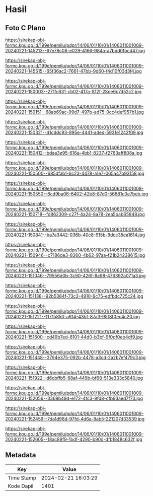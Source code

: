 # Hasil

## Foto C Plano

https://sirekap-obj-formc.kpu.go.id/199e/pemilu/pdpr/14/06/01/10/01/1406011001009-20240221-145213--97e78c08-e029-4166-984a-a7bdd0fbcd47.jpg

https://sirekap-obj-formc.kpu.go.id/199e/pemilu/pdpr/14/06/01/10/01/1406011001009-20240221-145515--65f36ac2-7661-47bb-9d60-f4d10f03d3f4.jpg

https://sirekap-obj-formc.kpu.go.id/199e/pemilu/pdpr/14/06/01/10/01/1406011001009-20240221-150003--271fc631-cb02-417a-812f-28de6c7d52c2.jpg

https://sirekap-obj-formc.kpu.go.id/199e/pemilu/pdpr/14/06/01/10/01/1406011001009-20240221-150151--68ab69ac-99d7-497b-ad75-0cc4def957b1.jpg

https://sirekap-obj-formc.kpu.go.id/199e/pemilu/pdpr/14/06/01/10/01/1406011001009-20240221-150321--d1cddc93-995e-4441-aded-5931e1242f09.jpg

https://sirekap-obj-formc.kpu.go.id/199e/pemilu/pdpr/14/06/01/10/01/1406011001009-20240221-150412--bdaa3e95-616a-4bb1-8237-f2763aff808a.jpg

https://sirekap-obj-formc.kpu.go.id/199e/pemilu/pdpr/14/06/01/10/01/1406011001009-20240221-150500--685dfab1-6c23-4478-a1e7-065a47b93158.jpg

https://sirekap-obj-formc.kpu.go.id/199e/pemilu/pdpr/14/06/01/10/01/1406011001009-20240221-150550--6cd9ba06-6402-42b8-87d0-56681c0e7beb.jpg

https://sirekap-obj-formc.kpu.go.id/199e/pemilu/pdpr/14/06/01/10/01/1406011001009-20240221-150718--fd862309-c27f-4a24-8a78-2ea5bab65848.jpg

https://sirekap-obj-formc.kpu.go.id/199e/pemilu/pdpr/14/06/01/10/01/1406011001009-20240221-150841--ba7a3442-036b-40c8-915b-9dcc35ea1614.jpg

https://sirekap-obj-formc.kpu.go.id/199e/pemilu/pdpr/14/06/01/10/01/1406011001009-20240221-150946--c7186de3-8360-4b62-97aa-f21b24238615.jpg

https://sirekap-obj-formc.kpu.go.id/199e/pemilu/pdpr/14/06/01/10/01/1406011001009-20240221-151046--79556d0b-3c90-426f-8a98-476392a071a3.jpg

https://sirekap-obj-formc.kpu.go.id/199e/pemilu/pdpr/14/06/01/10/01/1406011001009-20240221-151138--92b5384f-73c3-4910-9c75-edfbdc725c24.jpg

https://sirekap-obj-formc.kpu.go.id/199e/pemilu/pdpr/14/06/01/10/01/1406011001009-20240221-151221--1171b850-a614-43bf-87a3-95f8f0ec4c20.jpg

https://sirekap-obj-formc.kpu.go.id/199e/pemilu/pdpr/14/06/01/10/01/1406011001009-20240221-151600--cd49b7ed-6101-44d0-b3bf-9f0df0eb4df9.jpg

https://sirekap-obj-formc.kpu.go.id/199e/pemilu/pdpr/14/06/01/10/01/1406011001009-20240221-151448--3794e375-092b-4478-a3cd-2a2b7ef479c3.jpg

https://sirekap-obj-formc.kpu.go.id/199e/pemilu/pdpr/14/06/01/10/01/1406011001009-20240221-151922--d6cbffb5-68af-449b-bf68-513e333c5840.jpg

https://sirekap-obj-formc.kpu.go.id/199e/pemilu/pdpr/14/06/01/10/01/1406011001009-20240221-152056--3369b49d-e172-4fc3-9fd8-cfb93aed7f73.jpg

https://sirekap-obj-formc.kpu.go.id/199e/pemilu/pdpr/14/06/01/10/01/1406011001009-20240221-152459--7da1d96d-97fd-4d6a-9ab5-221207d33539.jpg

https://sirekap-obj-formc.kpu.go.id/199e/pemilu/pdpr/14/06/01/10/01/1406011001009-20240221-152605--18ac89f9-1bdf-4290-b90d-dfb1848c632f.jpg


## Metadata

| Key        | Value               |
| ---------- | ------------------- |
| Time Stamp | 2024-02-21 16:03:29 |
| Kode Dapil | 1401                |



